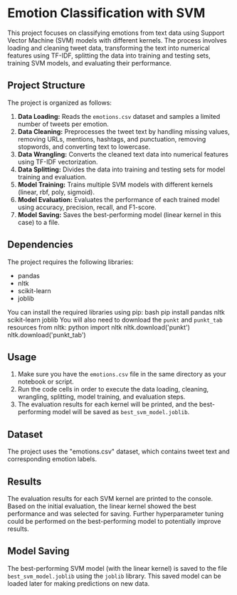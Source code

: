 # Emotion Classification with SVM

This project focuses on classifying emotions from text data using Support Vector Machine (SVM) models with different kernels. The process involves loading and cleaning tweet data, transforming the text into numerical features using TF-IDF, splitting the data into training and testing sets, training SVM models, and evaluating their performance.

## Project Structure

The project is organized as follows:

1.  **Data Loading:** Reads the `emotions.csv` dataset and samples a limited number of tweets per emotion.
2.  **Data Cleaning:** Preprocesses the tweet text by handling missing values, removing URLs, mentions, hashtags, and punctuation, removing stopwords, and converting text to lowercase.
3.  **Data Wrangling:** Converts the cleaned text data into numerical features using TF-IDF vectorization.
4.  **Data Splitting:** Divides the data into training and testing sets for model training and evaluation.
5.  **Model Training:** Trains multiple SVM models with different kernels (linear, rbf, poly, sigmoid).
6.  **Model Evaluation:** Evaluates the performance of each trained model using accuracy, precision, recall, and F1-score.
7.  **Model Saving:** Saves the best-performing model (linear kernel in this case) to a file.

## Dependencies

The project requires the following libraries:

*   pandas
*   nltk
*   scikit-learn
*   joblib

You can install the required libraries using pip:
bash pip install pandas nltk scikit-learn joblib
You will also need to download the `punkt` and `punkt_tab` resources from nltk:
python import nltk 
nltk.download('punkt') 
nltk.download('punkt_tab')
## Usage

1.  Make sure you have the `emotions.csv` file in the same directory as your notebook or script.
2.  Run the code cells in order to execute the data loading, cleaning, wrangling, splitting, model training, and evaluation steps.
3.  The evaluation results for each kernel will be printed, and the best-performing model will be saved as `best_svm_model.joblib`.

## Dataset

The project uses the "emotions.csv" dataset, which contains tweet text and corresponding emotion labels.

## Results

The evaluation results for each SVM kernel are printed to the console. Based on the initial evaluation, the linear kernel showed the best performance and was selected for saving. Further hyperparameter tuning could be performed on the best-performing model to potentially improve results.

## Model Saving

The best-performing SVM model (with the linear kernel) is saved to the file `best_svm_model.joblib` using the `joblib` library. This saved model can be loaded later for making predictions on new data.
